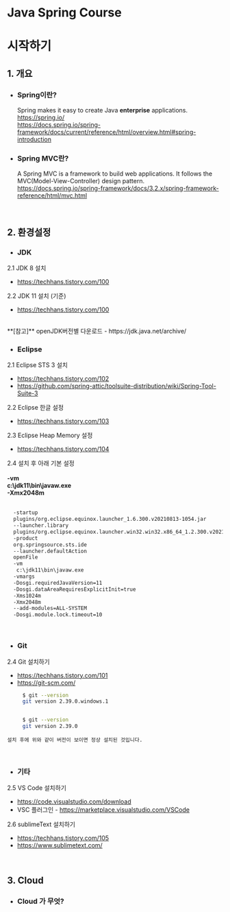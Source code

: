 # Java Spring Course

# 시작하기
## 1. 개요    
  - ### Spring이란?  
    Spring makes it easy to create Java **enterprise** applications.  
    https://spring.io/  
    https://docs.spring.io/spring-framework/docs/current/reference/html/overview.html#spring-introduction  
  - ### Spring MVC란?  
    A Spring MVC is a framework to build web applications. It follows the MVC(Model-View-Controller) design pattern.
    https://docs.spring.io/spring-framework/docs/3.2.x/spring-framework-reference/html/mvc.html  

<br>

## 2. 환경설정    

- ### JDK
2.1 JDK 8 설치 
- https://techhans.tistory.com/100

2.2 JDK 11 설치 (기준)
- https://techhans.tistory.com/100

<br>
   **[참고]** openJDK버전별 다운로드 - https://jdk.java.net/archive/
<br>

- ### Eclipse
2.1 Eclipse STS 3 설치 
- https://techhans.tistory.com/102
- https://github.com/spring-attic/toolsuite-distribution/wiki/Spring-Tool-Suite-3

2.2 Eclipse 한글 설정 
- https://techhans.tistory.com/103

2.3 Eclipse Heap Memory 설정
- https://techhans.tistory.com/104

2.4 설치 후 아래 기본 설정
<br><br>
**-vm**  
**c:\jdk11\bin\javaw.exe**  
**-Xmx2048m**  
<br> 
```bash
  -startup
  plugins/org.eclipse.equinox.launcher_1.6.300.v20210813-1054.jar
  --launcher.library
  plugins/org.eclipse.equinox.launcher.win32.win32.x86_64_1.2.300.v20210828-0802
  -product
  org.springsource.sts.ide
  --launcher.defaultAction
  openFile
  -vm
   c:\jdk11\bin\javaw.exe
  -vmargs
  -Dosgi.requiredJavaVersion=11
  -Dosgi.dataAreaRequiresExplicitInit=true
  -Xms1024m
  -Xmx2048m
  --add-modules=ALL-SYSTEM
  -Dosgi.module.lock.timeout=10
```






<br>

- ### Git
2.4 Git 설치하기
- https://techhans.tistory.com/101
- https://git-scm.com/

```bash
     $ git --version
     git version 2.39.0.windows.1


     $ git --version  
     git version 2.39.0  
```

    설치 후에 위와 같이 버전이 보이면 정상 설치된 것입니다.  

<br>

- ### 기타
2.5 VS Code 설치하기
- https://code.visualstudio.com/download  
- VSC 플러그인 - https://marketplace.visualstudio.com/VSCode 


2.6 sublimeText 설치하기
- https://techhans.tistory.com/105
- https://www.sublimetext.com/

<br>

## 3. Cloud     
  - ### Cloud 가 무엇?  







<br>
<br>



